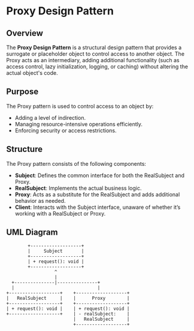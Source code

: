 # Proxy Design Pattern  

## Overview  

The **Proxy Design Pattern** is a structural design pattern that provides a surrogate or placeholder object to control access to another object. The Proxy acts as an intermediary, adding additional functionality (such as access control, lazy initialization, logging, or caching) without altering the actual object's code.  

## Purpose  

The Proxy pattern is used to control access to an object by:  
- Adding a level of indirection.  
- Managing resource-intensive operations efficiently.  
- Enforcing security or access restrictions.  

## Structure  

The Proxy pattern consists of the following components:  

- **Subject**: Defines the common interface for both the RealSubject and Proxy.  
- **RealSubject**: Implements the actual business logic.  
- **Proxy**: Acts as a substitute for the RealSubject and adds additional behavior as needed.  
- **Client**: Interacts with the Subject interface, unaware of whether it’s working with a RealSubject or Proxy.  

## UML Diagram  

```plaintext  
        +-------------------+
        |     Subject       |
        +-------------------+
        | + request(): void |
        +-------------------+
                  ^
                  |
  +---------------|---------------+
  |                               |
+-------------------+    +-------------------+
|   RealSubject     |    |      Proxy        |
+-------------------+    +-------------------+
| + request(): void |    | + request(): void |
+-------------------+    | - realSubject:    |
                         |   RealSubject     |
                         +-------------------+
